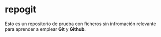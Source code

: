 <h1>repogit</h1>
<p>Esto es un repositorio de prueba con ficheros sin infromación relevante para aprender a emplear <strong>Git</strong> y <strong>Github</strong>.</p>
